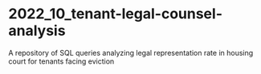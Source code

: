 # 2022_10_tenant-legal-counsel-analysis
A repository of SQL queries analyzing legal representation rate in housing court for tenants facing eviction
